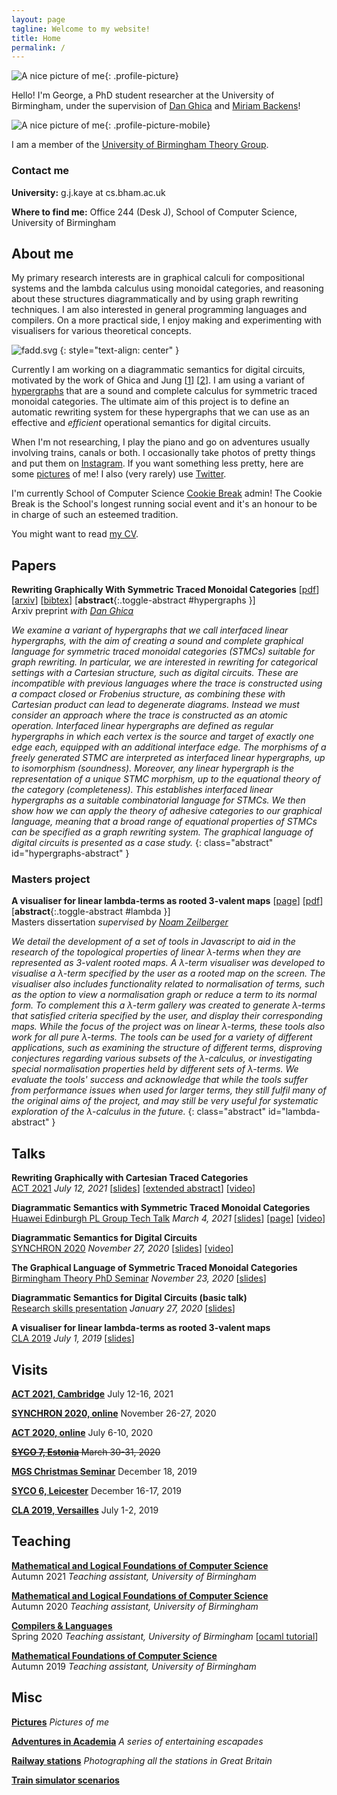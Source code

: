 ```yaml
---
layout: page
tagline: Welcome to my website!
title: Home
permalink: /
---
```


![A nice picture of me](/images/me/me-3.webp){: .profile-picture}

Hello! I'm George, a PhD student researcher at the University of Birmingham, under the supervision of [Dan Ghica](https://www.cs.bham.ac.uk/~drg/) and [Miriam Backens](https://www.cs.bham.ac.uk/~backensm/)!

![A nice picture of me](/images/me/me-3.webp){: .profile-picture-mobile}

I am a member of the [University of Birmingham Theory Group](https://www.birmingham.ac.uk/research/activity/computer-science/theory-of-computation).

### Contact me

**University:** g.j.kaye at cs.bham.ac.uk

**Where to find me:** Office 244 (Desk J), School of Computer Science, University of Birmingham

## About me

My primary research interests are in graphical calculi for compositional systems and the lambda calculus using monoidal categories, and reasoning about these structures diagrammatically and by using graph rewriting techniques. I am also interested in general programming languages and compilers. On a more practical side, I enjoy making and experimenting with visualisers for various theoretical concepts.

![fadd.svg](images/circuit.svg)
{: style="text-align: center" }

Currently I am working on a diagrammatic semantics for digital circuits, motivated by the work of Ghica and Jung \[[1](https://doi.org/10.1109/FMCAD.2016.7886659)\] \[[2](https://doi.org/10.4230/LIPIcs.CSL.2017.24)\]. I am using a variant of [hypergraphs](https://en.wikipedia.org/wiki/Hypergraphs) that are a sound and complete calculus for symmetric traced monoidal categories. The ultimate aim of this project is to define an automatic rewriting system for these hypergraphs that we can use as an effective and *efficient* operational semantics for digital circuits.

When I'm not researching, I play the piano and go on adventures usually involving trains, canals or both. I occasionally take photos of pretty things and put them on [Instagram](https://www.instagram.com/georgejkaye/). If you want something less pretty, here are some [pictures](/pictures) of me! I also (very rarely) use [Twitter](https://twitter.com/thegeorgejkaye).

I'm currently School of Computer Science [Cookie Break](https://www.cs.bham.ac.uk/internal/research_students/cookiebreaks/) admin! The Cookie Break is the School's longest running social event and it's an honour to be in charge of such an esteemed tradition.

You might want to read [my CV](/pages/cv.pdf).

## Papers

**Rewriting Graphically With Symmetric Traced Monoidal Categories** \[[pdf](/pages/papers/2021-03-19-rewriting.pdf)\] \[[arxiv](https://arxiv.org/abs/2010.06319)\] \[[bibtex](/pages/papers/2021-03-19-rewriting.bib.txt)\] [**abstract**{:.toggle-abstract #hypergraphs }\]  
Arxiv preprint *with [Dan Ghica](https://www.cs.bham.ac.uk/~drg/)*  

*We examine a variant of hypergraphs that we call interfaced linear hypergraphs, with the aim of creating a sound and complete graphical language for symmetric traced monoidal categories (STMCs) suitable for graph rewriting. In particular, we are interested in rewriting for categorical settings with a Cartesian structure, such as digital circuits. These are incompatible with previous languages where the trace is constructed using a compact closed or Frobenius structure, as combining these with Cartesian product can lead to degenerate diagrams. Instead we must consider an approach where the trace is constructed as an atomic operation. Interfaced linear hypergraphs are defined as regular hypergraphs in which each vertex is the source and target of exactly one edge each, equipped with an additional interface edge. The morphisms of a freely generated STMC are interpreted as interfaced linear hypergraphs, up to isomorphism (soundness). Moreover, any linear hypergraph is the representation of a unique STMC morphism, up to the equational theory of the category (completeness). This establishes interfaced linear hypergraphs as a suitable combinatorial language for STMCs. We then show how we can apply the theory of adhesive categories to our graphical language, meaning that a broad range of equational properties of STMCs can be specified as a graph rewriting system. The graphical language of digital circuits is presented as a case study.*
{: class="abstract" id="hypergraphs-abstract" }

### Masters project

**A visualiser for linear lambda-terms as rooted 3-valent maps** \[[page](/lambda-visualiser)\] \[[pdf](/pages/papers/2019-04-08-masters.pdf)\]  [**abstract**{:.toggle-abstract #lambda }\]  
Masters dissertation *supervised by [Noam Zeilberger](http://noamz.org)*

*We detail the development of a set of tools in Javascript to aid in the research of the topological properties of linear λ-terms when they are represented as 3-valent rooted maps. A λ-term visualiser was developed to visualise a λ-term specified by the user as a rooted map on the screen. The visualiser also includes functionality related to normalisation of terms, such as the option to view a normalisation graph or reduce a term to its normal form. To complement this a λ-term gallery was created to generate λ-terms that satisfied criteria specified by the user, and display their corresponding maps. While the focus of the project was on linear λ-terms, these tools also work for all pure λ-terms. The tools can be used for a variety of different applications, such as examining the structure of different terms, disproving conjectures regarding various subsets of the λ-calculus, or investigating special normalisation properties held by different sets of λ-terms. We evaluate the tools' success and acknowledge that while the tools suffer from performance issues when used for larger terms, they still fulfil many of the original aims of the project, and may still be very useful for systematic exploration of the λ-calculus in the future.*
{: class="abstract" id="lambda-abstract" }

## Talks

**Rewriting Graphically with Cartesian Traced Categories**  
[ACT 2021](https://www.cl.cam.ac.uk/events/act2021/) *July 12, 2021* \[[slides](pages/talks/2021-07-12-act.pdf)\] \[[extended abstract](pages/papers/2021-07-12-act.pdf)\] \[[video](https://www.youtube.com/watch?v=We7FuoOCxyA&t=6378s)\]

**Diagrammatic Semantics with Symmetric Traced Monoidal Categories**  
[Huawei Edinburgh PL Group Tech Talk](https://blogs.ed.ac.uk/he-lab/category/tech-talk/) *March 4, 2021* \[[slides](pages/talks/2021-03-04-huawei.pdf)] \[[page](https://blogs.ed.ac.uk/he-lab/2021/03/08/george-kaye-diagrammatic-semantics-with-symmetric-traced-monoidal-categories/)\] \[[video](https://youtu.be/UbTke5d2-Xs)\]

**Diagrammatic Semantics for Digital Circuits**  
[SYNCHRON 2020](http://synchron2020.inria.fr) *November 27, 2020* \[[slides](/pages/talks/2020-11-27-synchron.pdf)] \[[video](https://youtu.be/vaVt0EskUcE)\]

**The Graphical Language of Symmetric Traced Monoidal Categories**  
[Birmingham Theory PhD Seminar](http://talks.bham.ac.uk/show/index/1803) *November 23, 2020* \[[slides](/pages/talks/2020-11-23-bravo.pdf)]

**Diagrammatic Semantics for Digital Circuits (basic talk)**  
[Research skills presentation](https://www.birmingham.ac.uk/postgraduate/courses/taught/maths/module/applied/research-skills.aspx) *January 27, 2020* \[[slides](/pages/talks/2020-01-27-research-skills.pdf)\]

**A visualiser for linear lambda-terms as rooted 3-valent maps**  
[CLA 2019](http://cla.tcs.uj.edu.pl/history/2019/) *July 1, 2019* \[[slides](/pages/talks/2019-07-01-cla.pdf)\]

## Visits

[**ACT 2021, Cambridge**](https://www.cl.cam.ac.uk/events/act2021/) July 12-16, 2021

[**SYNCHRON 2020, online**](http://synchron2020.inria.fr/) November 26-27, 2020

[**ACT 2020, online**](https://act2020.mit.edu/) July 6-10, 2020

~~[**SYCO 7, Estonia**](http://events.cs.bham.ac.uk/syco/7/) March 30-31, 2020~~

[**MGS Christmas Seminar**](https://staffwww.dcs.shef.ac.uk/people/G.Struth/mgs_xmas19.html) December 18, 2019

[**SYCO 6, Leicester**](http://events.cs.bham.ac.uk/syco/6/) December 16-17, 2019

[**CLA 2019, Versailles**](http://cla.tcs.uj.edu.pl/history/2019/) July 1-2, 2019

## Teaching

[**Mathematical and Logical Foundations of Computer Science**](https://www.cs.bham.ac.uk/internal/modules/2021/06-35324/)  
Autumn 2021 *Teaching assistant, University of Birmingham*

[**Mathematical and Logical Foundations of Computer Science**](https://www.cs.bham.ac.uk/internal/modules/2020/06-35324/)  
Autumn 2020 *Teaching assistant, University of Birmingham*

[**Compilers & Languages**](https://www.cs.bham.ac.uk/internal/modules/2019/06-02578/)  
Spring 2020 *Teaching assistant, University of Birmingham* \[[ocaml tutorial](/ocaml)\]

[**Mathematical Foundations of Computer Science**](https://www.cs.bham.ac.uk/internal/modules/2019/06-30181/)  
Autumn 2019 *Teaching assistant, University of Birmingham*

## Misc

[**Pictures**](/pictures) *Pictures of me*

[**Adventures in Academia**](/adventures-in-academia) *A series of entertaining escapades*

[**Railway stations**](/stations) *Photographing all the stations in Great Britain*

[**Train simulator scenarios**](/trains)
